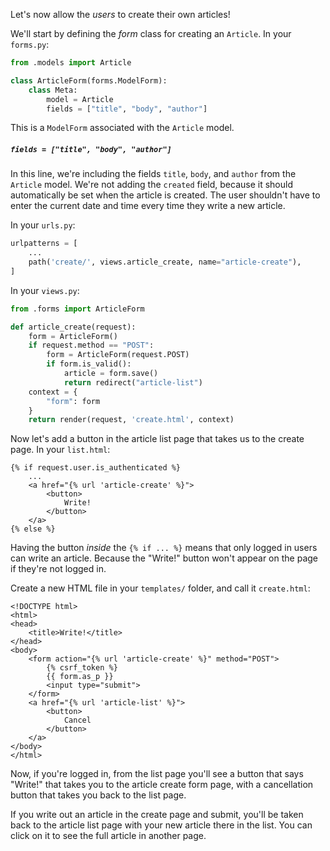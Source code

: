 Let's now allow the *users* to create their own articles!

We'll start by defining the *form* class for creating an `Article`. In your `forms.py`:
```python
from .models import Article

class ArticleForm(forms.ModelForm):
    class Meta:
        model = Article
        fields = ["title", "body", "author"]
```
This is a `ModelForm` associated with the `Article` model.

##### `fields = ["title", "body", "author"]`
In this line, we're including the  fields `title`, `body`, and `author` from the `Article` model. We're not adding the `created` field, because it should automatically be set when the article is created. The user shouldn't have to enter the current date and time every time they write a new article.

In your `urls.py`:
```python
urlpatterns = [
    ...
    path('create/', views.article_create, name="article-create"),
]
```
In your `views.py`:
```python
from .forms import ArticleForm

def article_create(request):
    form = ArticleForm()
    if request.method == "POST":
        form = ArticleForm(request.POST)
        if form.is_valid():
            article = form.save()
            return redirect("article-list")
    context = {
        "form": form
    }
    return render(request, 'create.html', context)
```

Now let's add a button in the article list page that takes us to the create page. In your `list.html`:
```django
{% if request.user.is_authenticated %}
    ...
    <a href="{% url 'article-create' %}">
        <button>
            Write!
        </button>
    </a>
{% else %}
```
Having the button *inside* the `{% if ... %}` means that only logged in users can write an article. Because the "Write!" button won't appear on the page if they're not logged in.

Create a new HTML file in your `templates/` folder, and call it `create.html`:
```django
<!DOCTYPE html>
<html>
<head>
    <title>Write!</title>
</head>
<body>
    <form action="{% url 'article-create' %}" method="POST">
        {% csrf_token %}
        {{ form.as_p }}
        <input type="submit">
    </form>
    <a href="{% url 'article-list' %}">
        <button>
            Cancel
        </button>
    </a>
</body>
</html>
```

Now, if you're logged in, from the list page you'll see a button that says "Write!" that takes you to the article create form page, with a cancellation button that takes you back to the list page.

If you write out an article in the create page and submit, you'll be taken back to the article list page with your new article there in the list. You can click on it to see the full article in another page.